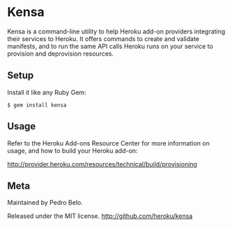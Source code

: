 Kensa
=====

Kensa is a command-line utility to help Heroku add-on providers integrating
their services to Heroku. It offers commands to create and validate manifests,
and to run the same API calls Heroku runs on your service to provision and
deprovision resources.


## Setup ######################################################################

Install it like any Ruby Gem:

    $ gem install kensa


## Usage ######################################################################

Refer to the Heroku Add-ons Resource Center for more information on usage, and
how to build your Heroku add-on:

http://provider.heroku.com/resources/technical/build/provisioning


## Meta #######################################################################

Maintained by Pedro Belo.

Released under the MIT license. http://github.com/heroku/kensa
